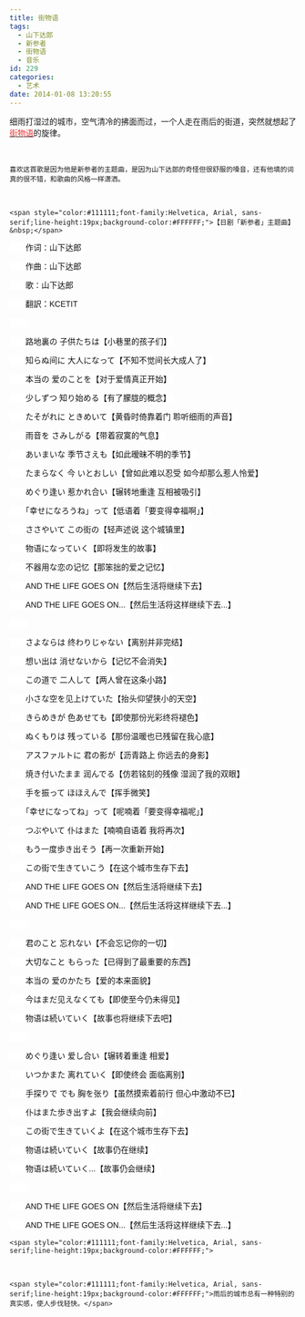 ```yaml
---
title: 街物语
tags:
  - 山下达郎
  - 新参者
  - 街物语
  - 音乐
id: 229
categories:
  - 艺术
date: 2014-01-08 13:20:55
---
```


细雨打湿过的城市，空气清冷的拂面而过，一个人走在雨后的街道，突然就想起了[<span style="color:#E53333;">街物语</span>](http://v.yinyuetai.com/video/50220)的旋律。

&nbsp;

	喜欢这首歌是因为他是新参者的主题曲，是因为山下达郎的奇怪但很舒服的嗓音，还有他填的词真的很不错，和歌曲的风格一样潇洒。

&nbsp;

	<span style="color:#111111;font-family:Helvetica, Arial, sans-serif;line-height:19px;background-color:#FFFFFF;">【日剧「新参者」主题曲】&nbsp;</span>

<span style="color:#111111;font-family:Helvetica, Arial, sans-serif;line-height:19px;background-color:#FFFFFF;">　　作词∶山下达郎&nbsp;</span>

<span style="color:#111111;font-family:Helvetica, Arial, sans-serif;line-height:19px;background-color:#FFFFFF;">　　作曲∶山下达郎&nbsp;</span>

<span style="color:#111111;font-family:Helvetica, Arial, sans-serif;line-height:19px;background-color:#FFFFFF;">　　歌∶山下达郎</span>

<span style="color:#111111;font-family:Helvetica, Arial, sans-serif;line-height:19px;background-color:#FFFFFF;">　　翻訳：KCETIT&nbsp;</span>

<span style="color:#111111;font-family:Helvetica, Arial, sans-serif;line-height:19px;background-color:#FFFFFF;">　　&nbsp;</span>

<span style="color:#111111;font-family:Helvetica, Arial, sans-serif;line-height:19px;background-color:#FFFFFF;">　　路地裏の 子供たちは【小巷里的孩子们】&nbsp;</span>

<span style="color:#111111;font-family:Helvetica, Arial, sans-serif;line-height:19px;background-color:#FFFFFF;">　　知らぬ间に 大人になって【不知不觉间长大成人了】&nbsp;</span>

<span style="color:#111111;font-family:Helvetica, Arial, sans-serif;line-height:19px;background-color:#FFFFFF;">　　本当の 爱のことを【对于爱情真正开始】&nbsp;</span>

<span style="color:#111111;font-family:Helvetica, Arial, sans-serif;line-height:19px;background-color:#FFFFFF;">　　少しずつ 知り始める【有了朦胧的概念】&nbsp;</span>

<span style="color:#111111;font-family:Helvetica, Arial, sans-serif;line-height:19px;background-color:#FFFFFF;">　　たそがれに ときめいて【黄昏时倚靠着门 聆听细雨的声音】&nbsp;</span>

<span style="color:#111111;font-family:Helvetica, Arial, sans-serif;line-height:19px;background-color:#FFFFFF;">　　雨音を さみしがる【带着寂寞的气息】&nbsp;</span>

<span style="color:#111111;font-family:Helvetica, Arial, sans-serif;line-height:19px;background-color:#FFFFFF;">　　あいまいな 季节さえも【如此暧昧不明的季节】&nbsp;</span>

<span style="color:#111111;font-family:Helvetica, Arial, sans-serif;line-height:19px;background-color:#FFFFFF;">　　たまらなく 今 いとおしい【曾如此难以忍受 如今却那么惹人怜爱】&nbsp;</span>

<span style="color:#111111;font-family:Helvetica, Arial, sans-serif;line-height:19px;background-color:#FFFFFF;">　　めぐり逢い 惹かれ合い【辗转地重逢 互相被吸引】&nbsp;</span>

<span style="color:#111111;font-family:Helvetica, Arial, sans-serif;line-height:19px;background-color:#FFFFFF;">　　「幸せになろうね」って【低语着「要变得幸福啊」】&nbsp;</span>

<span style="color:#111111;font-family:Helvetica, Arial, sans-serif;line-height:19px;background-color:#FFFFFF;">　　ささやいて この街の【轻声述说 这个城镇里】&nbsp;</span>

<span style="color:#111111;font-family:Helvetica, Arial, sans-serif;line-height:19px;background-color:#FFFFFF;">　　物语になっていく【即将发生的故事】&nbsp;</span>

<span style="color:#111111;font-family:Helvetica, Arial, sans-serif;line-height:19px;background-color:#FFFFFF;">　　不器用な恋の记忆【那笨拙的爱之记忆】&nbsp;</span>

<span style="color:#111111;font-family:Helvetica, Arial, sans-serif;line-height:19px;background-color:#FFFFFF;">　　AND THE LIFE GOES ON【然后生活将继续下去】&nbsp;</span>

<span style="color:#111111;font-family:Helvetica, Arial, sans-serif;line-height:19px;background-color:#FFFFFF;">　　AND THE LIFE GOES ON...【然后生活将这样继续下去...】&nbsp;</span>

<span style="color:#111111;font-family:Helvetica, Arial, sans-serif;line-height:19px;background-color:#FFFFFF;">　　&nbsp;</span>

<span style="color:#111111;font-family:Helvetica, Arial, sans-serif;line-height:19px;background-color:#FFFFFF;">　　さよならは 终わりじゃない【离别并非完结】&nbsp;</span>

<span style="color:#111111;font-family:Helvetica, Arial, sans-serif;line-height:19px;background-color:#FFFFFF;">　　想い出は 消せないから【记忆不会消失】&nbsp;</span>

<span style="color:#111111;font-family:Helvetica, Arial, sans-serif;line-height:19px;background-color:#FFFFFF;">　　この道で 二人して【两人曾在这条小路】&nbsp;</span>

<span style="color:#111111;font-family:Helvetica, Arial, sans-serif;line-height:19px;background-color:#FFFFFF;">　　小さな空を见上けていた【抬头仰望狭小的天空】&nbsp;</span>

<span style="color:#111111;font-family:Helvetica, Arial, sans-serif;line-height:19px;background-color:#FFFFFF;">　　きらめきが 色あせても【即使那份光彩终将褪色】&nbsp;</span>

<span style="color:#111111;font-family:Helvetica, Arial, sans-serif;line-height:19px;background-color:#FFFFFF;">　　ぬくもりは 残っている【那份温暖也已残留在我心底】&nbsp;</span>

<span style="color:#111111;font-family:Helvetica, Arial, sans-serif;line-height:19px;background-color:#FFFFFF;">　　アスファルトに 君の影が【沥青路上 你远去的身影】&nbsp;</span>

<span style="color:#111111;font-family:Helvetica, Arial, sans-serif;line-height:19px;background-color:#FFFFFF;">　　焼き付いたまま 润んでる【仿若铭刻的残像 湿润了我的双眼】&nbsp;</span>

<span style="color:#111111;font-family:Helvetica, Arial, sans-serif;line-height:19px;background-color:#FFFFFF;">　　手を振って ほほえんで【挥手微笑】&nbsp;</span>

<span style="color:#111111;font-family:Helvetica, Arial, sans-serif;line-height:19px;background-color:#FFFFFF;">　　「幸せになってね」って【呢喃着「要变得幸福呢」】&nbsp;</span>

<span style="color:#111111;font-family:Helvetica, Arial, sans-serif;line-height:19px;background-color:#FFFFFF;">　　つぶやいて 仆はまた【喃喃自语着 我将再次】&nbsp;</span>

<span style="color:#111111;font-family:Helvetica, Arial, sans-serif;line-height:19px;background-color:#FFFFFF;">　　もう一度歩き出そう【再一次重新开始】&nbsp;</span>

<span style="color:#111111;font-family:Helvetica, Arial, sans-serif;line-height:19px;background-color:#FFFFFF;">　　この街で生きていこう【在这个城市生存下去】&nbsp;</span>

<span style="color:#111111;font-family:Helvetica, Arial, sans-serif;line-height:19px;background-color:#FFFFFF;">　　AND THE LIFE GOES ON【然后生活将继续下去】&nbsp;</span>

<span style="color:#111111;font-family:Helvetica, Arial, sans-serif;line-height:19px;background-color:#FFFFFF;">　　AND THE LIFE GOES ON...【然后生活将这样继续下去...】&nbsp;</span>

<span style="color:#111111;font-family:Helvetica, Arial, sans-serif;line-height:19px;background-color:#FFFFFF;">　　&nbsp;</span>

<span style="color:#111111;font-family:Helvetica, Arial, sans-serif;line-height:19px;background-color:#FFFFFF;">　　君のこと 忘れない【不会忘记你的一切】&nbsp;</span>

<span style="color:#111111;font-family:Helvetica, Arial, sans-serif;line-height:19px;background-color:#FFFFFF;">　　大切なこと もらった【已得到了最重要的东西】&nbsp;</span>

<span style="color:#111111;font-family:Helvetica, Arial, sans-serif;line-height:19px;background-color:#FFFFFF;">　　本当の 爱のかたち【爱的本来面貌】&nbsp;</span>

<span style="color:#111111;font-family:Helvetica, Arial, sans-serif;line-height:19px;background-color:#FFFFFF;">　　今はまだ见えなくても【即使至今仍未得见】&nbsp;</span>

<span style="color:#111111;font-family:Helvetica, Arial, sans-serif;line-height:19px;background-color:#FFFFFF;">　　物语は続いていく【故事也将继续下去吧】&nbsp;</span>

<span style="color:#111111;font-family:Helvetica, Arial, sans-serif;line-height:19px;background-color:#FFFFFF;">　　&nbsp;</span>

<span style="color:#111111;font-family:Helvetica, Arial, sans-serif;line-height:19px;background-color:#FFFFFF;">　　めぐり逢い 爱し合い【辗转着重逢 相爱】&nbsp;</span>

<span style="color:#111111;font-family:Helvetica, Arial, sans-serif;line-height:19px;background-color:#FFFFFF;">　　いつかまた 离れていく【即使终会 面临离别】&nbsp;</span>

<span style="color:#111111;font-family:Helvetica, Arial, sans-serif;line-height:19px;background-color:#FFFFFF;">　　手探りで でも 胸を张り【虽然摸索着前行 但心中激动不已】&nbsp;</span>

<span style="color:#111111;font-family:Helvetica, Arial, sans-serif;line-height:19px;background-color:#FFFFFF;">　　仆はまた歩き出すよ【我会继续向前】&nbsp;</span>

<span style="color:#111111;font-family:Helvetica, Arial, sans-serif;line-height:19px;background-color:#FFFFFF;">　　この街で生きていくよ【在这个城市生存下去】&nbsp;</span>

<span style="color:#111111;font-family:Helvetica, Arial, sans-serif;line-height:19px;background-color:#FFFFFF;">　　物语は続いていく【故事仍在继续】&nbsp;</span>

<span style="color:#111111;font-family:Helvetica, Arial, sans-serif;line-height:19px;background-color:#FFFFFF;">　　物语は続いていく...【故事仍会继续】&nbsp;</span>

<span style="color:#111111;font-family:Helvetica, Arial, sans-serif;line-height:19px;background-color:#FFFFFF;">　　&nbsp;</span>

<span style="color:#111111;font-family:Helvetica, Arial, sans-serif;line-height:19px;background-color:#FFFFFF;">　　AND THE LIFE GOES ON【然后生活将继续下去】&nbsp;</span>

<span style="color:#111111;font-family:Helvetica, Arial, sans-serif;line-height:19px;background-color:#FFFFFF;">　　AND THE LIFE GOES ON...【然后生活将这样继续下去...】&nbsp;</span> 

	<span style="color:#111111;font-family:Helvetica, Arial, sans-serif;line-height:19px;background-color:#FFFFFF;">

</span> 

&nbsp;

	<span style="color:#111111;font-family:Helvetica, Arial, sans-serif;line-height:19px;background-color:#FFFFFF;">雨后的城市总有一种特别的真实感，使人步伐轻快。</span> 

&nbsp;